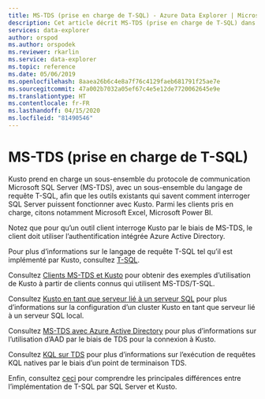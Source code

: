 ```yaml
---
title: MS-TDS (prise en charge de T-SQL) - Azure Data Explorer | Microsoft Docs
description: Cet article décrit MS-TDS (prise en charge de T-SQL) dans Azure Data Explorer.
services: data-explorer
author: orspod
ms.author: orspodek
ms.reviewer: rkarlin
ms.service: data-explorer
ms.topic: reference
ms.date: 05/06/2019
ms.openlocfilehash: 8aaea26b6c4e8a7f76c4129faeb681791f25ae7e
ms.sourcegitcommit: 47a002b7032a05ef67c4e5e12de7720062645e9e
ms.translationtype: HT
ms.contentlocale: fr-FR
ms.lasthandoff: 04/15/2020
ms.locfileid: "81490546"
---
```

# <a name="ms-tds-t-sql-support"></a>MS-TDS (prise en charge de T-SQL)

Kusto prend en charge un sous-ensemble du protocole de communication Microsoft SQL Server (MS-TDS), avec un sous-ensemble du langage de requête T-SQL, afin que les outils existants qui savent comment interroger SQL Server puissent fonctionner avec Kusto. Parmi les clients pris en charge, citons notamment Microsoft Excel, Microsoft Power BI.

Notez que pour qu’un outil client interroge Kusto par le biais de MS-TDS, le client doit utiliser l’authentification intégrée Azure Active Directory.

Pour plus d’informations sur le langage de requête T-SQL tel qu’il est implémenté par Kusto, consultez [T-SQL](./t-sql.md). 

Consultez [Clients MS-TDS et Kusto](./clients.md) pour obtenir des exemples d’utilisation de Kusto à partir de clients connus qui utilisent MS-TDS/T-SQL.

Consultez [Kusto en tant que serveur lié à un serveur SQL](./linkedserver.md) pour plus d’informations sur la configuration d’un cluster Kusto en tant que serveur lié à un serveur SQL local.

Consultez [MS-TDS avec Azure Active Directory](./aad.md) pour plus d’informations sur l’utilisation d’AAD par le biais de TDS pour la connexion à Kusto.

Consultez [KQL sur TDS](./tdskql.md) pour plus d’informations sur l’exécution de requêtes KQL natives par le biais d’un point de terminaison TDS. 

Enfin, consultez [ceci](./sqlknownissues.md) pour comprendre les principales différences entre l’implémentation de T-SQL par SQL Server et Kusto.